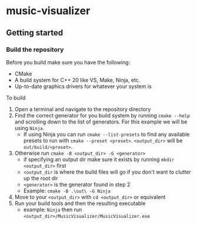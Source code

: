 # music-visualizer

## Getting started

### Build the repository

Before you build make sure you have the following:
- CMake
- A build system for C++ 20 like VS, Make, Ninja, etc.
- Up-to-date graphics drivers for whatever your system is

To build
1. Open a terminal and navigate to the repository directory
1. Find the correct generator for you build system by running `cmake --help` and scrolling down to the list of generators. For this example we will be using `Ninja`.
    - If using Ninja you can run `cmake --list-presets` to find any available presets to run with `cmake --preset <preset>`. `<output_dir>` will be `out/build/<preset>`. 
1. Otherwise run `cmake -B <output_dir> -G <generator>`
    - if specifying an output dir make sure it exists by running `mkdir <output_dir>` first
    - `<output_dir` is where the build files will go if you don't want to clutter up the root dir
    - `<generator>` is the generator found in step 2
    - Example: `cmake -B .\out\ -G Ninja`
1. Move to your `<output_dir>` with `cd <output_dir>` or equivalent
1. Run your build tools and then the resulting executable
    - example: `Ninja` then run `<output_dir>/MusicVisualizer/MusicVisualizer.exe`
